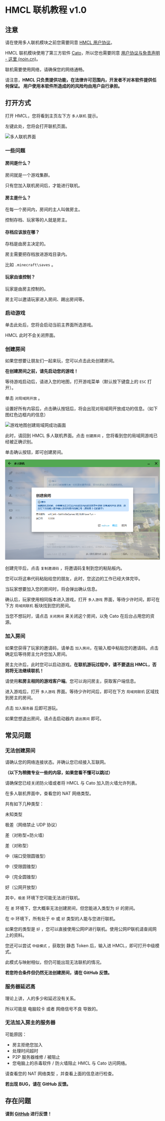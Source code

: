 # HMCL 联机教程 v1.0

## 注意

请在使用多人联机模块之前您需要同意 [HMCL 用户协议](https://hmcl.huangyuhui.net/eula)。

HMCL 联机模块使用了第三方软件 [Cato](https://noin.cn/71.html)，所以您也需要同意 [用户协议与免责声明  - 这里 (noin.cn)](https://noin.cn/agreement)。

联机需要使用网络，请确保您的网络通畅。

请注意，**HMCL 只负责提供功能，在法律许可范围内，开发者不对本软件提供任何保证。 用户使用本软件所造成的的风险均由用户自行承担。**

## 打开方式

打开 HMCL，您将看到主页左下方 `多人联机` 提示。

左键此处，您将会打开联机页面。

![多人联机界面](F:\Website-Wiki\pages\HMCL\img1.png)



### 一些问题

#### 房间是什么？

房间就是一个游戏集群。

只有您加入联机房间后，才能进行联机。

#### 房主是什么？

在每一个房间内，房间的主人叫做房主。

控制存档、玩家等的人就是房主。

#### 存档应该放在哪？

存档是由房主决定的。

房主需要把存档放进游戏目录内。

比如 `.minecraft\saves` 。

#### 玩家由谁控制？

玩家是由房主控制的。

房主可以邀请玩家进入房间、踢出房间等。

### 启动游戏

单击此处后，您将会启动当前主界面所选游戏。

HMCL 此时不会关闭界面。

### 创建房间

如果您想要让朋友们一起来玩，您可以点击此处创建房间。

**在创建房间之前，请先启动您的游戏！**

等待游戏启动后，请进入您的地图，打开游戏菜单（默认按下键盘上的 `ESC` 打开）。

单击 `对局域网开放` 。

设置好所有内容后，点击确认按钮后，将会出现对局域网开放成功的信息。（如下图红色边框内的信息）

![游戏地图创建局域网成功画面](F:\Website-Wiki\pages\HMCL\In-game.png)

此时，请回到 HMCL 多人联机界面。点击 `创建房间` ，您将看到您的局域网游戏已经被正确识别。

单击确认按钮，即可创建房间。

![create-room](create-room.png)

创建完毕后，点击 `复制邀请码` ，将邀请码复制到您的粘贴板内。

您可以将这串代码粘贴给您的朋友，此时，您这边的工作已经大体完毕。

当玩家想要加入您的房间时，将会弹出确认信息。

确认后，玩家使用相同版本进入游戏，打开 `多人游戏` 界面，等待少许时间，即可在下方 `局域网联机` 板块找到您的房间。

当您不想玩时，请点击 `关闭房间` 来关闭这个房间，以免 Cato 在后台占用您的资源。

### 加入房间

如果您获得了玩家的邀请码，请单击 `加入房间`，在输入框中粘贴您的邀请码。点击确定后等待房主允许您加入房间。

房主允许后，此时您可以启动游戏。**在联机游玩过程中，请不要退出 HMCL，否则将无法继续联机！**

请使用**和房主相同的游戏客户端**。您可以询问房主，获取客户端信息。

进入游戏后，打开 `多人游戏` 界面。等待少许时间后，即可在下方 `局域网联机` 区域找到房主的房间。

点击 `加入服务器` 后即可游玩。

如果您想退出房间，请点击启动器内 `退出房间` 即可。

## 常见问题

### 无法创建房间

请确认您的网络连接状态。并确认您已经接入互联网。

**（以下为稍微专业一些的内容，如果您看不懂可以跳过）**

请确保您已经关闭防火墙或者将 HMCL 与 Cato 加入防火墙允许列表。

在多人联机界面中，查看您的 NAT 网络类型。

共有如下几种类型：



未知类型

极差（网络禁止 UDP 协议）

差（对称型+防火墙）

差（对称型）

中（端口受限圆锥型）

中（受限圆锥型）

中（完全圆锥型）

好（公网开放型）



其中，`极差` 环境下您可能无法进行联机。

在 `差` 环境下，您大概率无法创建房间，但您能进入类型为 `好` 的房间。

在 `中` 环境下，所有处于 `中` 或 `好` 类型的人能与您进行联机。

如果您的类型是 `好` ，您可以直接使用公网IP进行联机。使用公网IP联机请查阅网上的资料。



您还可以尝试 `中级模式` ，获取到 静态 Token 后，输入进 HMCL，即可打开中级模式。

此模式与映射相似，但仍可能出现无法联机的情况。



**若您符合条件但仍然无法创建房间，请在 GitHub 反馈。**

### 服务器延迟高

理论上讲，人的多少和延迟没有关系。

所以可能是 电脑较卡 或者 网络信号不良 导致的。

### 无法加入房主的服务器

可能原因：

* 房主拒绝您加入
* 处理时间超时
* P2P 服务器维修 / 被阻止
* 您电脑上的杀毒软件 / 防火墙阻止 HMCL 与 Cato 访问网络。

请查看您的 NAT 网络类型 ，并查看上面的信息进行检查。

**若出现 BUG，请在 GitHub 反馈。**

## 存在问题

**请到 [GitHub](https://github.com/huanghongxun/HMCL) 进行反馈！**
